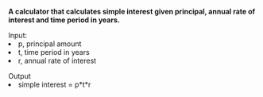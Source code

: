 **A calculator that calculates simple interest given principal, annual rate of interest and time period in years.**

<dl>
  <dt>Input:</dt>
  <li>p, principal amount</li>
  <li>t, time period in years</li>
  <li>r, annual rate of interest</li>
</dl>

<dl>
  <dt>Output</dt>
  <li>simple interest = p*t*r</li>
</dl>
